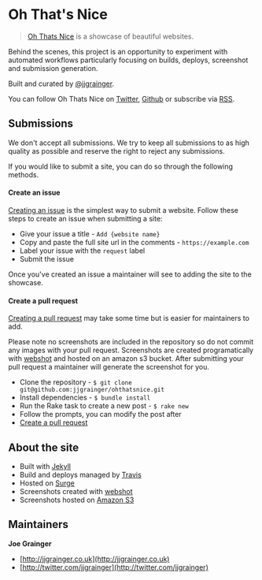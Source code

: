 # Oh That's Nice

> [Oh Thats Nice](https://ohthatsnice.net) is a showcase of beautiful websites.

Behind the scenes, this project is an opportunity to experiment with automated workflows particularly focusing on builds, deploys, screenshot and submission generation.

Built and curated by [@jjgrainger](https://twitter.com/jjgrainger).

You can follow Oh Thats Nice on [Twitter](https://twitter.com/OhThatsNice_), [Github](https://github.com/jjgrainger/ohthatsnice) or subscribe via [RSS](http://feeds.feedburner.com/OhThatsNiceWeb).

## Submissions

We don't accept all submissions. We try to keep all submissions to as high quality as possible and reserve the right to reject any submissions.

If you would like to submit a site, you can do so through the following methods.

#### Create an issue

[Creating an issue](https://github.com/jjgrainger/ohthatsnice/issues/new) is the simplest way to submit a website. Follow these steps to create an issue when submitting a site:

* Give your issue a title - `Add {website name}`
* Copy and paste the full site url in the comments - `https://example.com`
* Label your issue with the `request` label
* Submit the issue

Once you've created an issue a maintainer will see to adding the site to the showcase.

#### Create a pull request

[Creating a pull request](https://github.com/jjgrainger/ohthatsnice/pulls) may take some time but is easier for maintainers to add.

Please note no screenshots are included in the repository so do not commit any images with your pull request. Screenshots are created programatically with [webshot](https://github.com/jjgrainger/webshot) and hosted on an amazon s3 bucket. After submitting your pull request a maintainer will generate the screenshot for you.

* Clone the repository - `$ git clone git@github.com:jjgrainger/ohthatsnice.git`
* Install dependencies - `$ bundle install`
* Run the Rake task to create a new post - `$ rake new`
* Follow the prompts, you can modify the post after
* [Create a pull request](https://github.com/jjgrainger/ohthatsnice/pulls)

## About the site

* Built with [Jekyll](https://jekyllrb.com/)
* Build and deploys managed by [Travis](https://travis-ci.org)
* Hosted on [Surge](http://surge.sh/)
* Screenshots created with [webshot](https://github.com/jjgrainger/webshot)
* Screenshots hosted on [Amazon S3](https://aws.amazon.com/s3)

## Maintainers

**Joe Grainger**

* [http://jjgrainger.co.uk](http://jjgrainger.co.uk)
* [http://twitter.com/jjgrainger](http://twitter.com/jjgrainger)
